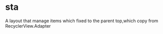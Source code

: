 # sta
A layout that manage items which fixed to the parent top,which copy from RecyclerView.Adapter
